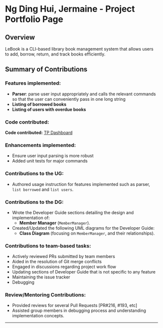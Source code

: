 # Ng Ding Hui, Jermaine - Project Portfolio Page

## Overview

LeBook is a CLI-based library book management system that allows users to
add, borrow, return, and track books efficiently.

## Summary of Contributions

### Features implemented:

- **Parser**: parse user input appropriately and calls the relevant commands so that the user can conveniently pass in one long string
- **Listing of borrowed books**
- **Listing of users with overdue books**

### Code contributed:

**Code contributed:** [TP Dashboard](https://nus-cs2113-ay2425s2.github.io/tp-dashboard/?search=&sort=totalCommits%20dsc&sortWithin=title&timeframe=commit&mergegroup=&groupSelect=groupByRepos&breakdown=true&checkedFileTypes=docs~functional-code~test-code~other&since=2025-02-21&tabOpen=true&tabType=authorship&tabAuthor=jenmarieng&tabRepo=AY2425S2-CS2113-T13-3%2Ftp%5Bmaster%5D&authorshipIsMergeGroup=false&authorshipFileTypes=docs~functional-code~test-code~other&authorshipIsBinaryFileTypeChecked=false&authorshipIsIgnoredFilesChecked=false)

### Enhancements implemented:

- Ensure user input parsing is more robust
- Added unit tests for major commands

### Contributions to the UG:

- Authored usage instruction for features implemented such as parser, `list borrowed` and `list users`.

### Contributions to the DG:

- Wrote the Developer Guide sections detailing the design and implementation of:
    - **Member Manager** (`MemberManager`).
- Created/Updated the following UML diagrams for the Developer Guide:
    - **Class Diagram** (focusing on `MemberManager`, and their relationships).

### Contributions to team-based tasks:

- Actively reviewed PRs submitted by team members
- Aided in the resolution of Git merge conflicts
- Engaged in discussions regarding project work flow
- Updating sections of Developer Guide that is not specific to any feature
- Maintaining the issue tracker
- Debugging

### Review/Mentoring Contributions:

- Provided reviews for several Pull Requests [PR#216, #193, etc]
- Assisted group members in debugging process and understanding implementation concepts.
---
